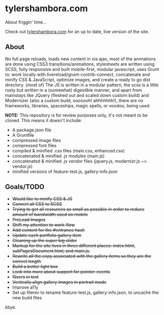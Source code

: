 # tylershambora.com #

About friggin' time...

Check out [tylershambora.com](http://tylershambora.com) for an up to date, live version of the site.

## About ##

No full page reloads, loads new content in via ajax, most of the animations are done using CSS3 transitions/animations, stylesheets are written using SCSS, fully responsive and built mobile-first, modular javascript, uses Grunt to: work locally with livereload/grunt-contrib-connect, concatenate and minify CSS & JavaScript, optimize images, and create a ready to go dist directory. (most of) The JS is written in a modular pattern, the scss is a little rusty but written in a (somewhat) digestible manner, and apart from mainstays like JQuery (fleshed out and scaled down custom build) and Modernizer (also a custom build, ooooooh! ahhhhhhh!), there are no frameworks, libraries, spaceships, magic spells, or voodoo, being used.

**NOTE:** This repository is for review purposes only, it's not meant to be cloned. This means it doesn't include:
* A package.json file
* A Gruntfile
* compressed image files
* compressed font files
* compiled & minified .css files (main.css, enhanced.css)
* concatenated & minified .js modules (main.js)
* concatenated & minified .js vendor files (jquery.js, modernizr.js ~> vendor.js)
* minified versions of feature-test.js, gallery-info.json


## Goals/TODO ##

*  ~~Would like to minify CSS & JS~~
*  ~~Convert all CSS to SCSS~~
*  ~~Trying to get all resources as small as possible in order to reduce amount of bandwidth used on mobile~~
*  ~~PreLoad Images~~
*  ~~Shift my attention to work-flow~~
*  ~~Add content for the #entrance hash~~
*  ~~Update each portfolio gallery item~~
*  ~~Cleaning up the super big slider~~
*  ~~Markup for the site lives in three different places: index.html, subPagesDocument.html, and main.js.~~
*  ~~Rewrite all the copy associated with the gallery items so they are the correct length~~
*  ~~Build a better light box~~
*  ~~Look into more about support for pointer-events~~
*  ~~Rivers in text~~
*  ~~Vertically align gallery images in portrait mode~~
*  Improve a11y
*  Set up filerev to rename feature-test.js, gallery-info.json, to uncache the new build files

kbye.

